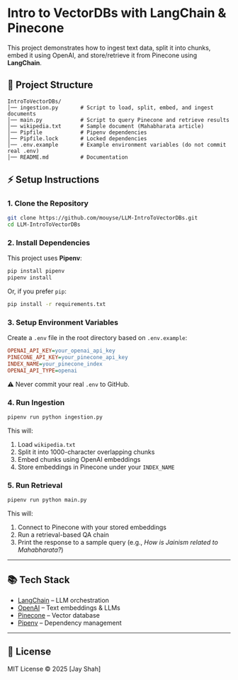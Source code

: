 # Intro to VectorDBs with LangChain & Pinecone

This project demonstrates how to ingest text data, split it into chunks, embed it using OpenAI, and store/retrieve it from Pinecone using **LangChain**.

## 📂 Project Structure

```
IntroToVectorDBs/
│── ingestion.py       # Script to load, split, embed, and ingest documents
│── main.py            # Script to query Pinecone and retrieve results
│── wikipedia.txt      # Sample document (Mahabharata article)
│── Pipfile            # Pipenv dependencies
│── Pipfile.lock       # Locked dependencies
│── .env.example       # Example environment variables (do not commit real .env)
│── README.md          # Documentation
```

## ⚡ Setup Instructions

### 1. Clone the Repository
```bash
git clone https://github.com/mouyse/LLM-IntroToVectorDBs.git
cd LLM-IntroToVectorDBs
```

### 2. Install Dependencies
This project uses **Pipenv**:
```bash
pip install pipenv
pipenv install
```

Or, if you prefer `pip`:
```bash
pip install -r requirements.txt
```

### 3. Setup Environment Variables
Create a `.env` file in the root directory based on `.env.example`:
```ini
OPENAI_API_KEY=your_openai_api_key
PINECONE_API_KEY=your_pinecone_api_key
INDEX_NAME=your_pinecone_index
OPENAI_API_TYPE=openai
```

⚠️ Never commit your real `.env` to GitHub.

### 4. Run Ingestion
```bash
pipenv run python ingestion.py
```

This will:
1. Load `wikipedia.txt`
2. Split it into 1000-character overlapping chunks
3. Embed chunks using OpenAI embeddings
4. Store embeddings in Pinecone under your `INDEX_NAME`

### 5. Run Retrieval
```bash
pipenv run python main.py
```

This will:
1. Connect to Pinecone with your stored embeddings  
2. Run a retrieval-based QA chain  
3. Print the response to a sample query (e.g., *How is Jainism related to Mahabharata?*)  

---

## 📚 Tech Stack
- [LangChain](https://www.langchain.com/) – LLM orchestration  
- [OpenAI](https://platform.openai.com/) – Text embeddings & LLMs  
- [Pinecone](https://www.pinecone.io/) – Vector database  
- [Pipenv](https://pipenv.pypa.io/) – Dependency management  

---

## 📜 License
MIT License © 2025 [Jay Shah]
